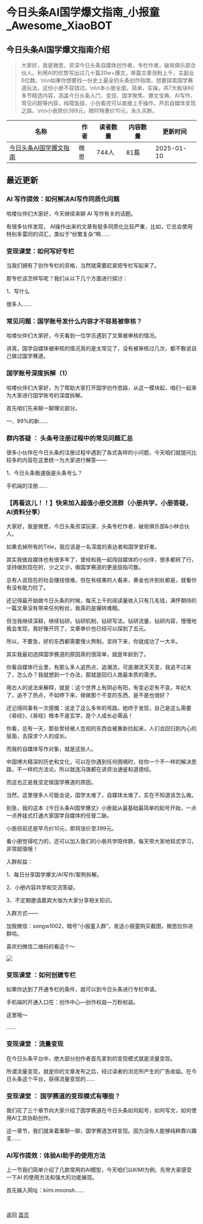 # 今日头条AI国学爆文指南_小报童_Awesome_XiaoBOT

## 今日头条AI国学爆文指南介绍
> 大家好，我是微思，资深今日头条自媒体创作者，专栏作者，破局俱乐部合伙人。利用AI的优势写出过几十篇20w+爆文，单篇文章涨粉上千，主副业6位数。\n\n如果你想要找一份史上最全的头条创作指南，想要探索国学赛道玩法，这份小册不容错过。\n\n本小册全面，简单，实操，共7大板块60多节精选内容，涵盖今日头条入门、变现、国学聚焦、爆文宝典、AI写作、常见问题等内容，纯喂饭级，小白看完可以直接上手操作，开启自媒体变现之路。\n\n小册原价399元，限时特惠价10元，永久买断。  
  


|名称|作者|读者数量|内容数量|更新时间|
|---|---|---|---|---|
|[今日头条AI国学爆文指南](https://xiaobot.net/p/weisi?refer=0b133df9-27dc-423b-8101-639049001c13)|微思|744人|81篇|2025-01-10|

## 最近更新
### AI 写作提效：如何解决AI写作同质化问题

哈喽伙伴们大家好，今天继续来聊 AI 写作有关的话题。

有很多伙伴发现， AI操作出来的文章有挺多同质化比较严重，比如，它总会使用特别多雷同的词汇，类似于“纷繁复杂”啊......

### 变现课堂：如何写好专栏

当我们拥有了创作专栏的资格，当然就需要赶紧把专栏写起来了。

那专栏该怎样写呢？我们从以下几个方面进行探讨：

1、写什么

很多人......

### 常见问题：国学账号发什么内容才不容易被审核？

哈喽伙伴们大家好，今天看到一位学员遇到了文章被审核的情况。

讲真，国学自媒体被审核的情况真的是太常见了，没有被审核过几次，都不敢说自己做过国学赛道。

### 国学账号深度拆解（1）

哈喽伙伴们大家好，为了帮助大家打开国学创作思路，从这一模块起，咱们一起来为大家进行国学账号的深度拆解。

首先咱们先来聊一聊理论部分。

一、99%的新......

### 群内答疑 ： 头条号注册过程中的常见问题汇总

很多小伙伴在今日头条的注册过程中遇到了各式各样的小问题，今天咱们就提问比较多的内容在这里统一为大家进行解答——

1、今日头条极速版是头条号么？

手机端的注册......

### 【再看这儿！！】快来加入超值小册交流群（小册共学，小册答疑，AI资料分享）

大家好，我是微思，今日头条资深玩家，头条专栏作者，破局俱乐部&小林合伙人。

如果去掉所有的Title，我应该是一名深度的表达者和国学爱好者。

其实我做自媒体也有很多年了，曾经和我一起闯自媒体的小伙伴，很多都转了行，坚持做到现在的，少之又少，做国学赛道的更是屈指可数。

总有人说现在的社会赚钱很难，但在有结果的人看来，黄金也许到处都是，就看你有没有能力捡了。

还记得最开始做今日头条的时候，每天上千的阅读量收入只有几毛钱，满怀期待的一篇文章没有带来任何粉丝，我真的是辗转难眠。

但当我继续深耕，继续钻研，钻研机制，钻研写法，钻研流量，钻研内容，慢慢地我会发现，我好像开窍了，文章单价也已经可以探到了五元。

所以，不要急，好的东西都需要慢火熬制，坚持下来，你就成功了一大半。

其实我最初选择国学赛道的原因真的很简单，就是年龄到了。

你看自媒体行业里，有那么多人追热点，追潮流，可是潮流天天变，我追不过来了，怎么办？我就想到一个办法，那就是回归人类最本质的需求。

用古人的说法来解释，就是：这个世界上有阴必有阳，有变必定有不变。年纪大了，追不了热点，不如停下来，做做那个不变的东西，是不是也很好？

还记得同事有一次感慨：说走了这么多年的弯路，她终于发现，自己是这么需要《易经》，《易经》根本不是玄学，是个人成长必需品！

你看，总有一天，那些曾经被人忽视的东西会被重新捡起来，人们会回归到内心的层面，去探求个人的成长。

而我的自媒体写作对象，就是这些人。

中国博大精深的历史和文化，可以在你遇到任何困境时，给你一个不一样的解决思路，不一样的方法论。所以就连冯唐都在讲资治通鉴和道德经。

而这也正是我坚定做国学赛道的原因。

当然，这里很多人可能会说，国学太难了，自媒体太难了，实在不知道该怎么做。

别急，我的这本《今日头条AI国学爆文》小册就从最基础最简单的起号开始，一点一点养娃式打通大家国学自媒体的任督二脉。

小册目前还是早鸟价10元，即将涨价至399元。

看小册觉得吃力的，还可以加入我们的小册共学陪伴群，每天带大家地毯式学习，非常超值哦！

入群权益：

1、每日分享国学爆文/AI写作/案例拆解。

2、小册内容共学和交流答疑。

3、不定期邀请嘉宾大咖为大家分享相关知识。

入群方式——

加我微信：songw1002，暗号“小报童入群”，发送小报童购买截图，微思拉你进群哈。

喜欢扫微信二维码的看这个～

![](https://static.xiaobot.net/file/2024-10-10/514677/a43348e739266140dc1978e48c7a84ab.png)

### 变现课堂 ：如何创建专栏

如果你达到了开通专栏的条件，就可以到今日头条进行专栏申请。

手机端的开通入口在：创作中心—创作权益—万粉权益。

这里哦～

......

### 变现课堂 ：流量变现

在今日头条平台中，绝大部分创作者首先拿到的变现模式就是流量变现。

所谓流量变现，就是你的文章发布之后，经过读者的浏览所产生的广告收益。在今日头条这个平台，获得流量变现的......

### 变现课堂 ： 国学赛道的变现模式有哪些？

我们花了三个章节向大家介绍了国学赛道在今日头条如何起号，如何写文，如何使用AI工具协助创作。

这一章节，我们就来着重聊一聊，国学赛道怎样变现。因为没有人能够纯粹靠兴趣支......

### AI写作提效：体验AI助手的使用方法

上一节我们简单介绍了几款常用的AI模型，今天咱们以KIMI为例，先带大家感受一下AI 的使用方法和强大的功能展现。

首先输入网址：kimi.moonsh......


<a href="https://github.com/Reno9527/awesome-xiaobot" style="color: white; text-decoration: none;">awesome-xiaobot</a>

返回 [首页](../README.md)
